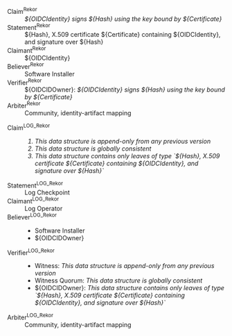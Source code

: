 <dl>
<dt>Claim<sup>Rekor</sup></dt>
<dd><i>${OIDCIdentity} signs ${Hash} using the key bound by ${Certificate}</i></dd>
<dt>Statement<sup>Rekor</sup></dt>
<dd>${Hash}, X.509 certificate ${Certificate} containing ${OIDCIdentity}, and signature over ${Hash}</dd>
<dt>Claimant<sup>Rekor</sup></dt>
<dd>${OIDCIdentity}</dd>
<dt>Believer<sup>Rekor</sup></dt>
<dd>Software Installer</dd>
<dt>Verifier<sup>Rekor</sup></dt>
<dd>${OIDCIDOwner}: <i>${OIDCIdentity} signs ${Hash} using the key bound by ${Certificate}</i></dd>
<dt>Arbiter<sup>Rekor</sup></dt>
<dd>Community, identity-artifact mapping</dd>
</dl>
<dl>
<dt>Claim<sup>LOG_Rekor</sup></dt>
<dd><i><ol><li>This data structure is append-only from any previous version</li><li>This data structure is globally consistent</li><li>This data structure contains only leaves of type `${Hash}, X.509 certificate ${Certificate} containing ${OIDCIdentity}, and signature over ${Hash}`</li></ol></i></dd>
<dt>Statement<sup>LOG_Rekor</sup></dt>
<dd>Log Checkpoint</dd>
<dt>Claimant<sup>LOG_Rekor</sup></dt>
<dd>Log Operator</dd>
<dt>Believer<sup>LOG_Rekor</sup></dt>
<dd><ul><li>Software Installer</li><li>${OIDCIDOwner}</li></ul></dd>
<dt>Verifier<sup>LOG_Rekor</sup></dt>
<dd><ul><li>Witness: <i>This data structure is append-only from any previous version</i></li><li>Witness Quorum: <i>This data structure is globally consistent</i></li><li>${OIDCIDOwner}: <i>This data structure contains only leaves of type `${Hash}, X.509 certificate ${Certificate} containing ${OIDCIdentity}, and signature over ${Hash}`</i></li></ul></dd>
<dt>Arbiter<sup>LOG_Rekor</sup></dt>
<dd>Community, identity-artifact mapping</dd>
</dl>